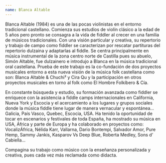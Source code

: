 ```yaml
---
name: Blanca Altable
---
```


Blanca Altable (1984) es una de las pocas violinistas en el entorno tradicional castellano. Comienza sus estudios de violín clásico a la edad de 5 años pero pronto se consagra a la vida de fiddler al crecer en una familia de músicos tradicionales.
Con una visión particular y creativa, su repertorio y trabajo de campo como fiddler se caracterizan por rescatar partituras del repertorio dulzaina y adaptarlas al fiddle. Se centra principalmente en música instrumental de la zona centro norte de Castilla pues su abuelo, Simón Altable, fue dulzainero e introdujo a Blanca en la música tradicional oral castellana.
Prueba de este trabajo es la co-fundación de dos proyectos musicales entorno a esta nueva visión de la música folk castellana como son: Blanca Altable & Chuchi² y Cira Qu y la participación en otros proyectos musicales en torno al folk como El Hombre Folkíbero & Cía.

En constante búsqueda y estudio, su formación avanzada como fiddler se enriquece con la asistencia a fiddle camps internacionales en California, Nueva York y Escocia y el acercamiento a los lugares y grupos sociales donde la música fiddle tiene lugar de manera vernacular y espontánea… Galicia, País Vasco, Quebec, Escocia, USA.
Ha tenido la oportunidad de tocar en escenarios y festivales de toda España, ha mostrado su música en USA, África y parte de Europa y ha colaborado en proyectos como: VocalizÁfrica, Nélida Karr, Vallarna, Dario Bontempi, Salvador Amor, Pure Hemp, Sammy Jankis, Kasparov Vs Deep Blue, Roberta Medley, Sons d’ Cabiella…

Compagina su trabajo como músico con la enseñanza personalizada y creativa, pues cada vez más reclamada como didacta.
